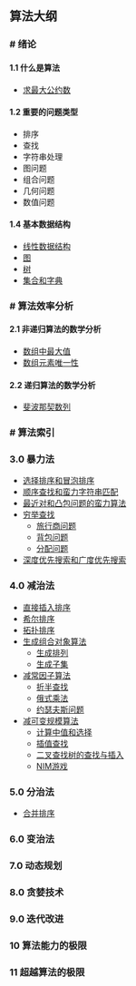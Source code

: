 ## 算法大纲

### # 绪论

#### 1.1 什么是算法

+ [求最大公约数](/docs/Level-2/Algorithms/introduction.md)

#### 1.2 重要的问题类型

+ 排序
+ 查找
+ 字符串处理
+ 图问题
+ 组合问题
+ 几何问题
+ 数值问题

#### 1.4 基本数据结构

+ [线性数据结构](/docs/Level-2/Algorithms/introduction.md)
+ [图](/docs/Level-2/Algorithms/introduction.md)
+ [树](/docs/Level-2/Algorithms/introduction.md)
+ [集合和字典](/docs/Level-2/Algorithms/introduction.md)



### # 算法效率分析

#### 2.1 非递归算法的数学分析

+ [数组中最大值](/docs/Level-2/Algorithms/efficiency.md)
+ [数组元素唯一性](/docs/Level-2/Algorithms/efficiency.md)

#### 2.2 递归算法的数学分析

+ [斐波那契数列](/docs/Level-2/Algorithms/efficiency.md)



### # 算法索引

### 3.0 暴力法

+ [选择排序和冒泡排序](/docs/Level-2/Algorithms/s1_Violence.md)
+ [顺序查找和蛮力字符串匹配](/docs/Level-2/Algorithms/s1_Violence.md)
+ [最近对和凸包问题的蛮力算法](/docs/Level-2/Algorithms/s1_Violence.md)
+ [穷举查找](/docs/Level-2/Algorithms/s1_Violence.md)
   + [旅行商问题](/docs/Level-2/Algorithms/s1_Violence.md)
   + [背包问题](/docs/Level-2/Algorithms/s1_Violence.md)
   + [分配问题](/docs/Level-2/Algorithms/s1_Violence.md)
+ [深度优先搜索和广度优先搜索](/docs/Level-2/Algorithms/s1_Violence.md)



### 4.0 减治法

+ [直接插入排序](/docs/Level-2/Algorithms/s2_Reduction.md)
+ [希尔排序](/docs/Level-2/Algorithms/s2_Reduction.md)
+ [拓扑排序](/docs/Level-2/Algorithms/s2_Reduction.md)
+ [生成组合对象算法](/docs/Level-2/Algorithms/s2_Reduction.md)
  + [生成排列](/docs/Level-2/Algorithms/s2_Reduction.md)
  + [生成子集](/docs/Level-2/Algorithms/s2_Reduction.md)
+ [减常因子算法](/docs/Level-2/Algorithms/s2_Reduction.md)
  + [折半查找](/docs/Level-2/Algorithms/s2_Reduction.md)
  + [俄式乘法](/docs/Level-2/Algorithms/s2_Reduction.md)
  + [约瑟夫斯问题](/docs/Level-2/Algorithms/s2_Reduction.md)
+ [减可变规模算法](/docs/Level-2/Algorithms/s2_Reduction.md)
  + [计算中值和选择](/docs/Level-2/Algorithms/s2_Reduction.md)
  + [插值查找](/docs/Level-2/Algorithms/s2_Reduction.md)
  + [二叉查找树的查找与插入](/docs/Level-2/Algorithms/s2_Reduction.md)
  + [NIM游戏](/docs/Level-2/Algorithms/s2_Reduction.md)

### 5.0 分治法

+ [合并排序](/docs/Level-2/Algorithms/s3_DivideAndConquer.md)



### 6.0 变治法

### 7.0 动态规划

### 8.0 贪婪技术

### 9.0 迭代改进

### 10 算法能力的极限

### 11 超越算法的极限


